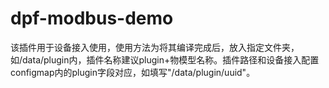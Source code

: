 # dpf-modbus-demo
该插件用于设备接入使用，使用方法为将其编译完成后，放入指定文件夹，如/data/plugin内，插件名称建议plugin+物模型名称。插件路径和设备接入配置configmap内的plugin字段对应，如填写"/data/plugin/uuid"。